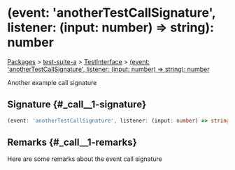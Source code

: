 # (event: 'anotherTestCallSignature', listener: (input: number) =\> string): number

[Packages](/) \> [test-suite-a](/test-suite-a/) \> [TestInterface](/test-suite-a/testinterface-interface/) \> [(event: 'anotherTestCallSignature', listener: (input: number) =\> string): number](/test-suite-a/testinterface-interface/_call__1-callsignature)

Another example call signature

## Signature {#\_call\_\_1-signature}

```typescript
(event: 'anotherTestCallSignature', listener: (input: number) => string): number;
```

## Remarks {#\_call\_\_1-remarks}

Here are some remarks about the event call signature

